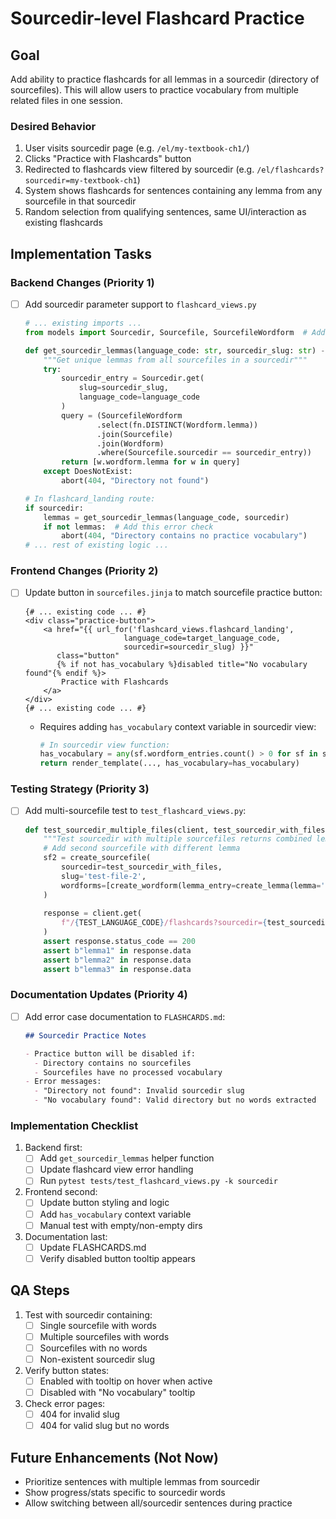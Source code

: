 # Sourcedir-level Flashcard Practice

## Goal
Add ability to practice flashcards for all lemmas in a sourcedir (directory of sourcefiles). This will allow users to practice vocabulary from multiple related files in one session.

### Desired Behavior
1. User visits sourcedir page (e.g. `/el/my-textbook-ch1/`)
2. Clicks "Practice with Flashcards" button
3. Redirected to flashcards view filtered by sourcedir (e.g. `/el/flashcards?sourcedir=my-textbook-ch1`)
4. System shows flashcards for sentences containing any lemma from any sourcefile in that sourcedir
5. Random selection from qualifying sentences, same UI/interaction as existing flashcards

## Implementation Tasks

### Backend Changes (Priority 1)
- [ ] Add sourcedir parameter support to `flashcard_views.py`
  ```python:flashcard_views.py
  # ... existing imports ...
  from models import Sourcedir, Sourcefile, SourcefileWordform  # Add these if missing
  
  def get_sourcedir_lemmas(language_code: str, sourcedir_slug: str) -> list[str]:
      """Get unique lemmas from all sourcefiles in a sourcedir"""
      try:
          sourcedir_entry = Sourcedir.get(
              slug=sourcedir_slug,
              language_code=language_code
          )
          query = (SourcefileWordform
                  .select(fn.DISTINCT(Wordform.lemma))
                  .join(Sourcefile)
                  .join(Wordform)
                  .where(Sourcefile.sourcedir == sourcedir_entry))
          return [w.wordform.lemma for w in query]
      except DoesNotExist:
          abort(404, "Directory not found")
  
  # In flashcard_landing route:
  if sourcedir:
      lemmas = get_sourcedir_lemmas(language_code, sourcedir)
      if not lemmas:  # Add this error check
          abort(404, "Directory contains no practice vocabulary")
  # ... rest of existing logic ...
  ```

### Frontend Changes (Priority 2)
- [ ] Update button in `sourcefiles.jinja` to match sourcefile practice button:
  ```jinja:templates/sourcefiles.jinja
  {# ... existing code ... #}
  <div class="practice-button">
      <a href="{{ url_for('flashcard_views.flashcard_landing', 
                        language_code=target_language_code, 
                        sourcedir=sourcedir_slug) }}" 
         class="button"
         {% if not has_vocabulary %}disabled title="No vocabulary found"{% endif %}>
          Practice with Flashcards
      </a>
  </div>
  {# ... existing code ... #}
  ```
  - Requires adding `has_vocabulary` context variable in sourcedir view:
    ```python:sourcefile_views.py
    # In sourcedir view function:
    has_vocabulary = any(sf.wordform_entries.count() > 0 for sf in sourcefiles)
    return render_template(..., has_vocabulary=has_vocabulary)
    ```

### Testing Strategy (Priority 3)
- [ ] Add multi-sourcefile test to `test_flashcard_views.py`:
  ```python:tests/test_flashcard_views.py
  def test_sourcedir_multiple_files(client, test_sourcedir_with_files):
      """Test sourcedir with multiple sourcefiles returns combined lemmas"""
      # Add second sourcefile with different lemma
      sf2 = create_sourcefile(
          sourcedir=test_sourcedir_with_files,
          slug='test-file-2',
          wordforms=[create_wordform(lemma_entry=create_lemma(lemma='lemma3'))]
      )
      
      response = client.get(
          f"/{TEST_LANGUAGE_CODE}/flashcards?sourcedir={test_sourcedir_with_files.slug}"
      )
      assert response.status_code == 200
      assert b"lemma1" in response.data
      assert b"lemma2" in response.data 
      assert b"lemma3" in response.data
  ```

### Documentation Updates (Priority 4)
- [ ] Add error case documentation to `FLASHCARDS.md`:
  ```markdown:docs/FLASHCARDS.md
  ## Sourcedir Practice Notes
  
  - Practice button will be disabled if:
    - Directory contains no sourcefiles
    - Sourcefiles have no processed vocabulary
  - Error messages:
    - "Directory not found": Invalid sourcedir slug
    - "No vocabulary found": Valid directory but no words extracted
  ```

### Implementation Checklist
1. Backend first:
   - [ ] Add `get_sourcedir_lemmas` helper function
   - [ ] Update flashcard view error handling
   - [ ] Run `pytest tests/test_flashcard_views.py -k sourcedir`
2. Frontend second:
   - [ ] Update button styling and logic
   - [ ] Add `has_vocabulary` context variable
   - [ ] Manual test with empty/non-empty dirs
3. Documentation last:
   - [ ] Update FLASHCARDS.md
   - [ ] Verify disabled button tooltip appears

## QA Steps
1. Test with sourcedir containing:
   - [ ] Single sourcefile with words
   - [ ] Multiple sourcefiles with words
   - [ ] Sourcefiles with no words
   - [ ] Non-existent sourcedir slug
2. Verify button states:
   - [ ] Enabled with tooltip on hover when active
   - [ ] Disabled with "No vocabulary" tooltip
3. Check error pages:
   - [ ] 404 for invalid slug
   - [ ] 404 for valid slug but no words

## Future Enhancements (Not Now)
- Prioritize sentences with multiple lemmas from sourcedir
- Show progress/stats specific to sourcedir words
- Allow switching between all/sourcedir sentences during practice
